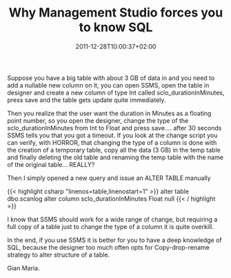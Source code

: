 ﻿---
title: "Why Management Studio forces you to know SQL"
description: ""
date: 2011-12-28T10:00:37+02:00
draft: false
tags: [Sql Server]
categories: [Sql Server]
---
Suppose you have a big table with about 3 GB of data in and you need to add a nullable new column on it, you can open SSMS, open the table in designer and create a new column of type Int called sclo\_durationInMinutes, press save and the table gets update quite immediately.

Then you realize that the user want the duration in Minutes as a floating point number, so you open the designer, change the type of the sclo\_durationInMinutes from Int to Float and press save…. after 30 seconds SSMS tells you that you got a timeout. If you look at the change script you can verify, with HORROR, that changing the type of a column is done with the creation of a temporary table, copy all the data (3 GB) in the temp table and finally deleting the old table and renaming the temp table with the name of the original table… REALLY?

Then I simply opened a new query and issue an ALTER TABLE manually

{{< highlight csharp "linenos=table,linenostart=1" >}}
alter table dbo.scanlog
alter column sclo_durationInMinutes Float null
{{< / highlight >}}

I know that SSMS should work for a wide range of change, but requiring a full copy of a table just to change the type of a column it is quite overkill.

In the end, if you use SSMS it is better for you to have a deep knowledge of SQL, because the designer too much often opts for Copy-drop-rename strategy to alter structure of a table.

Gian Maria.
